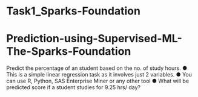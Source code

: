 # Task1_Sparks-Foundation
# Prediction-using-Supervised-ML-The-Sparks-Foundation

Predict the percentage of an student based on the no. of study hours.
● This is a simple linear regression task as it involves just 2 variables.
● You can use R, Python, SAS Enterprise Miner or any other tool
● What will be predicted score if a student studies for 9.25 hrs/ day?
